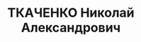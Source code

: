 ---
title: ТКАЧЕНКО Николай Александрович
description: '1872, м. Камишин, росіянин, із робітників, малоосвічений. Проживав:
  Миколаївська обл., м. Миколаїв. Слюсар. Місце роботи невідомо. Заарештований 14.10.1937
  р. Постановою Військової Колегії Верховного Суду СРСР від 08.12.1937 р. засуджений
  до 10 років ув’язнення у ВТТ.. Подальша доля невідома.. Реабілітований у 1957 р.'
---